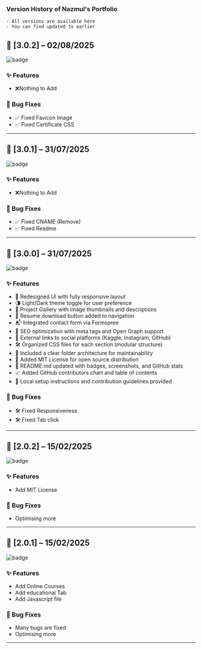 ### Version History of Nazmul's Portfolio
```
- All versions are available here
- You can find updated to earlier
```

## 🚀 [3.0.2] – 02/08/2025
![badge](https://img.shields.io/badge/v3.0.2-02--08--2025-blue?logo=Git&logoColor=white)

### ✨ Features
  - ❌Nothing to Add

### 🐛 Bug Fixes
- ✅ Fixed Favicon Image
- ✅ Fixed Certificate CSS

---


## 🚀 [3.0.1] – 31/07/2025
![badge](https://img.shields.io/badge/v3.0.1-31--07--2025-220f2f?logo=Git&logoColor=white)

### ✨ Features
  - ❌Nothing to Add

### 🐛 Bug Fixes
- ✅ Fixed CNAME (Remove)
- ✅ Fixed Readme

---

## 🚀 [3.0.0] – 31/07/2025
![badge](https://img.shields.io/badge/v3.0.0-31--07--2025-228b22?logo=Git&logoColor=white)

### ✨ Features
- 🎨 Redesigned UI with fully responsive layout
- 🌗 Light/Dark theme toggle for user preference
- 📸 Project Gallery with image thumbnails and descriptions
- 🧾 Resume download button added to navigation
- 📬 Integrated contact form via Formspree
- 🧠 SEO optimization with meta tags and Open Graph support
- 🔗 External links to social platforms (Kaggle, Instagram, GitHub)
- 🛠️ Organized CSS files for each section (modular structure)
- 📂 Included a clear folder architecture for maintainability
- 📄 Added MIT License for open source distribution
- 📃 README.md updated with badges, screenshots, and GitHub stats
- 📈 Added GitHub contributors chart and table of contents
- 🧪 Local setup instructions and contribution guidelines provided

### 🐛 Bug Fixes
- 🛠️ Fixed Responsiveness
- 🛠️ Fixed Tab click

---

## 🚀 [2.0.2] – 15/02/2025
![badge](https://img.shields.io/badge/2.0.2-15--02--2025-2546f0?logo=Git&logoColor=green)

### ✨ Features
  - Add MIT License
### 🐛 Bug Fixes
  - Optimising more

---

## 🚀 [2.0.1] – 15/02/2025
![badge](https://img.shields.io/badge/2.0.1-15--02--2025-orange?logo=Git&logoColor=green)

### ✨ Features
  - Add Online Courses
  - Add educational Tab
  - Add Javascript file
### 🐛 Bug Fixes
  - Many bugs are fixed
  - Optimising more

---